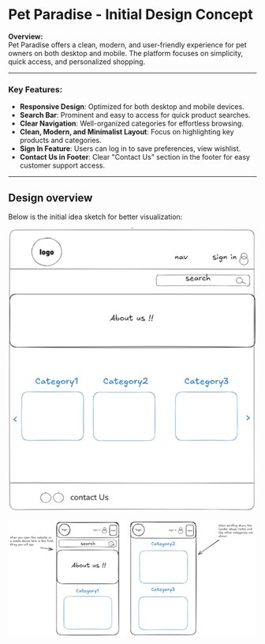 # Pet Paradise - Initial Design Concept

**Overview:**  
Pet Paradise offers a clean, modern, and user-friendly experience for pet owners on both desktop and mobile. The platform focuses on simplicity, quick access, and personalized shopping.

---

### **Key Features:**

- **Responsive Design**: Optimized for both desktop and mobile devices.
- **Search Bar**: Prominent and easy to access for quick product searches.
- **Clear Navigation**: Well-organized categories for effortless browsing.
- **Clean, Modern, and Minimalist Layout**: Focus on highlighting key products and categories.
- **Sign In Feature**: Users can log in to save preferences, view wishlist.
- **Contact Us in Footer**: Clear "Contact Us" section in the footer for easy customer support access.

---

## Design overview
Below is the initial idea sketch for better visualization:


![desktop](./Screenshot%202024-12-19%20000044.png)

![mobile](./mobile-design.png)
